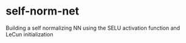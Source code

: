 # self-norm-net
Building a self normalizing NN using the SELU activation function and LeCun initialization
